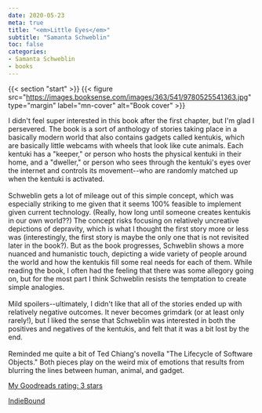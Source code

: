 ```yaml
---
date: 2020-05-23
meta: true
title: "<em>Little Eyes</em>"
subtitle: "Samanta Schweblin"
toc: false
categories:
- Samanta Schweblin
- books
---
```


{{< section "start" >}}
{{< figure src="https://images.booksense.com/images/363/541/9780525541363.jpg" type="margin" label="mn-cover" alt="Book cover" >}}

I didn't feel super interested in this book after the first chapter, but I'm glad I persevered. The book is a sort of anthology of stories taking place in a basically modern world that also contains gadgets called kentukis, which are basically little webcams with wheels that look like cute animals. Each kentuki has a "keeper," or person who hosts the physical kentuki in their home, and a "dweller," or person who sees through the kentuki's eyes over the internet and controls its movement--who are randomly matched up when the kentuki is activated.<br /><br />Schweblin gets a lot of mileage out of this simple concept, which was especially striking to me given that it seems 100% feasible to implement given current technology. (Really, how long until someone creates kentukis in our own world??) The concept risks focusing on relatively uncreative depictions of depravity, which is what I thought the first story more or less was (interestingly, the first story is maybe the only one that is not revisited later in the book?). But as the book progresses, Schweblin shows a more nuanced and humanistic touch, depicting a wide variety of people around the world and how the kentukis fill some real needs for each of them. While reading the book, I often had the feeling that there was some allegory going on, but for the most part I think Schweblin resists the temptation to create simple analogies. <br /><br />Mild spoilers--ultimately, I didn't like that all of the stories ended up with relatively negative outcomes. It never becomes grimdark (or at least only rarely!), but I liked the sense that Schweblin was interested in both the positives and negatives of the kentukis, and felt that it was a bit lost by the end.<br /><br />Reminded me quite a bit of Ted Chiang's novella "The Lifecycle of Software Objects." Both pieces play on the weird mix of emotions that results from blurring the lines between human, animal, and gadget.

[My Goodreads rating: 3 stars](https://www.goodreads.com/review/show/3339524156)  

[IndieBound](https://www.indiebound.org/book/9780525541363)
